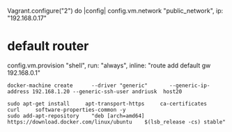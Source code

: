 Vagrant.configure("2") do |config|
  config.vm.network "public_network", ip: "192.168.0.17"

  # default router
  config.vm.provision "shell",
    run: "always",
    inline: "route add default gw 192.168.0.1"

    
    docker-machine create      --driver "generic"       --generic-ip-address 192.168.1.20 --generic-ssh-user andriusk  host20
    
    sudo apt-get install     apt-transport-https     ca-certificates     curl     software-properties-common -y
    sudo add-apt-repository    "deb [arch=amd64] https://download.docker.com/linux/ubuntu    $(lsb_release -cs) stable"
